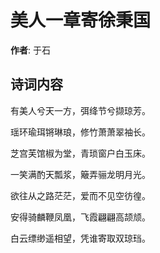 # 美人一章寄徐秉国

**作者**: 于石

## 诗词内容

有美人兮天一方，弭绛节兮撷琼芳。

瑶环瑜珥锵琳琅，修竹萧萧翠袖长。

芝宫芙馆椒为堂，青琐窗户白玉床。

一笑满酌天瓢浆，簸弄骊龙明月光。

欲往从之路茫茫，爱而不见空彷徨。

安得骑麟鞭凤凰，飞霞翩翩高颉颃。

白云缥缈遥相望，凭谁寄取双琼珰。

